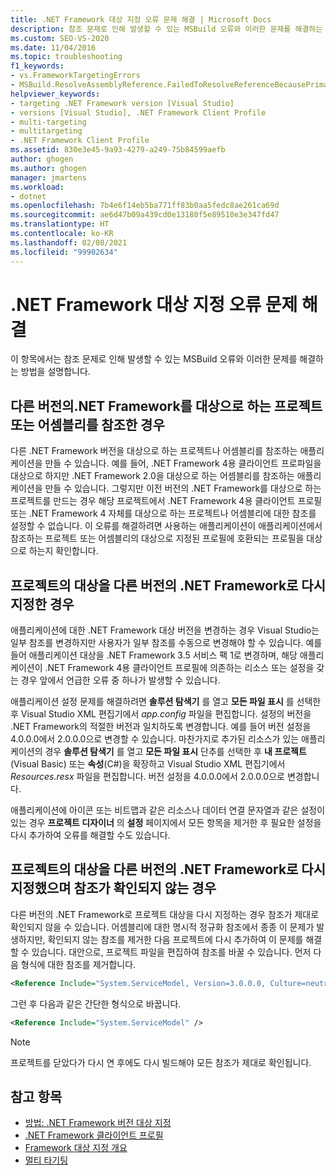 ```yaml
---
title: .NET Framework 대상 지정 오류 문제 해결 | Microsoft Docs
description: 참조 문제로 인해 발생할 수 있는 MSBuild 오류와 이러한 문제를 해결하는 방법을 알아봅니다.
ms.custom: SEO-VS-2020
ms.date: 11/04/2016
ms.topic: troubleshooting
f1_keywords:
- vs.FrameworkTargetingErrors
- MSBuild.ResolveAssemblyReference.FailedToResolveReferenceBecausePrimaryAssemblyInExclusionList
helpviewer_keywords:
- targeting .NET Framework version [Visual Studio]
- versions [Visual Studio], .NET Framework Client Profile
- multi-targeting
- multitargeting
- .NET Framework Client Profile
ms.assetid: 830e3e45-9a93-4279-a249-75b84599aefb
author: ghogen
ms.author: ghogen
manager: jmartens
ms.workload:
- dotnet
ms.openlocfilehash: 7b4e6f14eb5ba771ff83b0aa5fedc8ae261ca69d
ms.sourcegitcommit: ae6d47b09a439cd0e13180f5e89510e3e347fd47
ms.translationtype: HT
ms.contentlocale: ko-KR
ms.lasthandoff: 02/08/2021
ms.locfileid: "99902634"
---
```

# <a name="troubleshoot-net-framework-targeting-errors"></a>.NET Framework 대상 지정 오류 문제 해결

이 항목에서는 참조 문제로 인해 발생할 수 있는 MSBuild 오류와 이러한 문제를 해결하는 방법을 설명합니다.

## <a name="you-have-referenced-a-project-or-assembly-that-targets-a-different-version-of-the-net-framework"></a>다른 버전의.NET Framework를 대상으로 하는 프로젝트 또는 어셈블리를 참조한 경우

 다른 .NET Framework 버전을 대상으로 하는 프로젝트나 어셈블리를 참조하는 애플리케이션을 만들 수 있습니다. 예를 들어, .NET Framework 4용 클라이언트 프로파일을 대상으로 하지만 .NET Framework 2.0을 대상으로 하는 어셈블리를 참조하는 애플리케이션을 만들 수 있습니다. 그렇지만 이전 버전의 .NET Framework를 대상으로 하는 프로젝트를 만드는 경우 해당 프로젝트에서 .NET Framework 4용 클라이언트 프로필 또는 .NET Framework 4 자체를 대상으로 하는 프로젝트나 어셈블리에 대한 참조를 설정할 수 없습니다. 이 오류를 해결하려면 사용하는 애플리케이션이 애플리케이션에서 참조하는 프로젝트 또는 어셈블리의 대상으로 지정된 프로필에 호환되는 프로필을 대상으로 하는지 확인합니다.

## <a name="you-have-re-targeted-a-project-to-a-different-version-of-the-net-framework"></a>프로젝트의 대상을 다른 버전의 .NET Framework로 다시 지정한 경우

 애플리케이션에 대한 .NET Framework 대상 버전을 변경하는 경우 Visual Studio는 일부 참조를 변경하지만 사용자가 일부 참조를 수동으로 변경해야 할 수 있습니다. 예를 들어 애플리케이션 대상을 .NET Framework 3.5 서비스 팩 1로 변경하며, 해당 애플리케이션이 .NET Framework 4용 클라이언트 프로필에 의존하는 리소스 또는 설정을 갖는 경우 앞에서 언급한 오류 중 하나가 발생할 수 있습니다.

 애플리케이션 설정 문제를 해결하려면 **솔루션 탐색기** 를 열고 **모든 파일 표시** 를 선택한 후 Visual Studio XML 편집기에서 *app.config* 파일을 편집합니다. 설정의 버전을 .NET Framework의 적절한 버전과 일치하도록 변경합니다. 예를 들어 버전 설정을 4.0.0.0에서 2.0.0.0으로 변경할 수 있습니다. 마찬가지로 추가된 리소스가 있는 애플리케이션의 경우 **솔루션 탐색기** 를 열고 **모든 파일 표시** 단추를 선택한 후 **내 프로젝트**(Visual Basic) 또는 **속성**(C#)을 확장하고 Visual Studio XML 편집기에서 *Resources.resx* 파일을 편집합니다. 버전 설정을 4.0.0.0에서 2.0.0.0으로 변경합니다.

 애플리케이션에 아이콘 또는 비트맵과 같은 리소스나 데이터 연결 문자열과 같은 설정이 있는 경우 **프로젝트 디자이너** 의 **설정** 페이지에서 모든 항목을 제거한 후 필요한 설정을 다시 추가하여 오류를 해결할 수도 있습니다.

## <a name="you-have-re-targeted-a-project-to-a-different-version-of-the-net-framework-and-references-do-not-resolve"></a>프로젝트의 대상을 다른 버전의 .NET Framework로 다시 지정했으며 참조가 확인되지 않는 경우

 다른 버전의 .NET Framework로 프로젝트 대상을 다시 지정하는 경우 참조가 제대로 확인되지 않을 수 있습니다. 어셈블리에 대한 명시적 정규화 참조에서 종종 이 문제가 발생하지만, 확인되지 않는 참조를 제거한 다음 프로젝트에 다시 추가하여 이 문제를 해결할 수 있습니다. 대안으로, 프로젝트 파일을 편집하여 참조를 바꿀 수 있습니다. 먼저 다음 형식에 대한 참조를 제거합니다.

```xml
<Reference Include="System.ServiceModel, Version=3.0.0.0, Culture=neutral, PublicKeyToken=b77a5c561934e089, processorArchitecture=MSIL" />
```

 그런 후 다음과 같은 간단한 형식으로 바꿉니다.

```xml
<Reference Include="System.ServiceModel" />
```

> [!NOTE]
> 프로젝트를 닫았다가 다시 연 후에도 다시 빌드해야 모든 참조가 제대로 확인됩니다.

## <a name="see-also"></a>참고 항목

- [방법: .NET Framework 버전 대상 지정](../ide/visual-studio-multi-targeting-overview.md)
- [.NET Framework 클라이언트 프로필](/dotnet/framework/deployment/client-profile)
- [Framework 대상 지정 개요](../ide/visual-studio-multi-targeting-overview.md)
- [멀티 타기팅](../msbuild/msbuild-multitargeting-overview.md)
